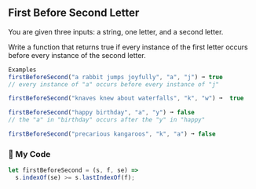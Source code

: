 ## First Before Second Letter

You are given three inputs: a string, one letter, and a second letter.

Write a function that returns true if every instance of the first letter occurs before every instance of the second letter.
```js
Examples
firstBeforeSecond("a rabbit jumps joyfully", "a", "j") ➞ true
// every instance of "a" occurs before every instance of "j"

firstBeforeSecond("knaves knew about waterfalls", "k", "w") ➞  true

firstBeforeSecond("happy birthday", "a", "y") ➞ false
// the "a" in "birthday" occurs after the "y" in "happy"

firstBeforeSecond("precarious kangaroos", "k", "a") ➞ false
```
### :maple_leaf: My Code
```js
let firstBeforeSecond = (s, f, se) =>
  s.indexOf(se) >= s.lastIndexOf(f);
```
